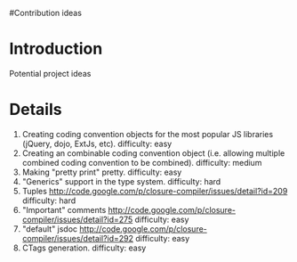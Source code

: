 #Contribution ideas

# Introduction #

Potential project ideas

# Details #

  1. Creating coding convention objects for the most popular JS libraries (jQuery, dojo, ExtJs, etc). difficulty: easy
  1. Creating an combinable coding convention object  (i.e. allowing multiple combined coding convention to be combined). difficulty: medium
  1. Making "pretty print" pretty. difficulty: easy
  1. "Generics" support in the type system. difficulty: hard
  1. Tuples http://code.google.com/p/closure-compiler/issues/detail?id=209 difficulty: hard
  1. "Important" comments http://code.google.com/p/closure-compiler/issues/detail?id=275 difficulty: easy
  1. "default" jsdoc http://code.google.com/p/closure-compiler/issues/detail?id=292 difficulty: easy
  1. CTags generation. difficulty: easy